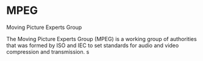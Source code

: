 # MPEG


Moving Picture Experts Group

The Moving Picture Experts Group (MPEG) is a working group of
authorities that was formed by ISO and IEC to set standards for audio
and video compression and transmission. s

